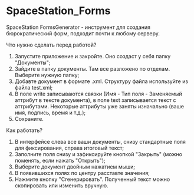 # SpaceStation_Forms

SpaceStation FormsGenerator - инструмент для создания бюрократический форм, подходит почти к любому серверу.

Что нужно сделать перед работой?
1. Запустите приложение и закройте. Оно создаст у себя папку "Документы";
2. Зайдите в папку документы. Там все разложено по отделам. Выберите нужную папку;
3. Добавте документ в формате .xml. Структуру файла используйте из файла test.xml;
4. В поле write записываются связки (Имя - Тип поля - Заменяемый аттрибут в тексте документа),
в поле text записывается текст с аттрибутами. Некоторые аттрибуты уже заняты изначально (ваше имя, подпись, время и т.д.);
5. Сохраните.

Как работать?
1. В интерфейсе слева все ваши документы, снизу стандартные поля для фиксирования, справа итоговый текст;
2. Заполните поля снизу и зафиксируйте кнопкой "Закрыть" (можно поменять, если нажать "Открыть");
3. Выберите документ двойным нажатием мыши;
4. В появившихся полях по центру расставте значения;
5. Нажмите кнопку "Сгенерировать". Полученный текст можно скопировать или изменить вручную.
